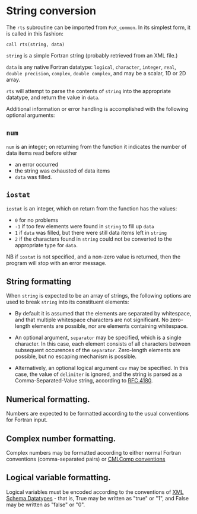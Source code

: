 # String conversion

The `rts` subroutine can be imported from `FoX_common`. In its simplest form, it is called in this fashion:

    call rts(string, data)

`string` is a simple Fortran string (probably retrieved from an XML file.)

`data` is any native Fortran datatype: `logical`, `character`, `integer`, `real`, `double precision`, `complex`, `double complex`, and may be a scalar, 1D or 2D array.

`rts` will attempt to parse the contents of `string` into the appropriate datatype, and return the value in `data`.

Additional information or error handling is accomplished with the following optional arguments:

## `num`

`num` is an integer; on returning from the function it indicates the number of data items read before either  
* an error occurred
* the string was exhausted of data items  
* `data` was filled.

## `iostat`

`iostat` is an integer, which on return from the function has the values:

* `0` for no problems
* `-1` if too few elements were found in `string` to fill up `data`
* `1` if `data` was filled, but there were still data items left in `string`
* `2` if the characters found in `string` could not be converted to the appropriate type for `data`.

NB if `iostat` is not specified, and a non-zero value is returned, then the program will stop with an error message.

## String formatting

When `string` is expected to be an array of strings, the following options are used to break `string` into its constituent elements:

* By default it is assumed that the elements are separated by whitespace, and that multiple whitespace characters are not significant. No zero-length elements are possible, nor are elements containing whitespace.

* An optional argument, `separator` may be specified, which is a single character. In this case, each element consists of all characters between subsequent occurences of the `separator`. Zero-length elements are possible, but no escaping mechanism is possible.

* Alternatively, an optional logical argument `csv` may be specified. In this case, the value of `delimiter` is ignored, and the string is parsed as a Comma-Separated-Value string, according to [RFC 4180](http://tools.ietf.org/html/rfc4180).

## Numerical formatting.

Numbers are expected to be formatted according to the usual conventions for Fortran input.

## Complex number formatting.

Complex numbers may be formatted according to either normal Fortran conventions (comma-separated pairs) or [CMLComp conventions](http://cmlcomp.org/t/wiki/FpxStandard)

## Logical variable formatting.

Logical variables must be encoded according to the conventions of [XML Schema Datatypes](http://www.w3.org/TR/xmlschema-2/#boolean)  - that is, True may be written as "true" or "1", and False may be written as "false" or "0".





